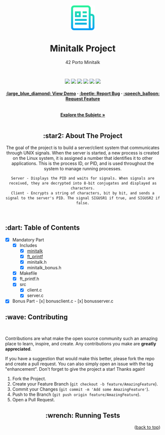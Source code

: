 <a name="readme-top"></a>
<div align="center">
  <!-- Logo -->
  <a href="https://github.com/knoxvillie/minitalk">
  <img src="images/logo.png" alt="Logo" width="80" height="80">
  </a>

  <!-- Project Name -->
  <h1>Minitalk Project</h1>

  <!-- Short Description -->
  <p>42 Porto Minitalk</p>
</br>

  <!-- Badges -->
  <p>
    <img src="https://img.shields.io/badge/score-125%20%2F%20100-success?style=for-the-badge" />
    <img src="https://img.shields.io/github/repo-size/knoxvillie/minitalk?style=for-the-badge&logo=github">
    <img src="https://img.shields.io/github/languages/count/knoxvillie/minitalk?style=for-the-badge&logo=" />
    <img src="https://img.shields.io/github/languages/top/knoxvillie/minitalk?style=for-the-badge" />
    <img src="https://img.shields.io/github/last-commit/knoxvillie/minitalk?style=for-the-badge" />
    <img src="https://img.shields.io/badge/NORMINETTE-3.3.51-blue?style=for-the-badge&logo=" />
  </p>

  <!-- Tree -->
<h4>
    <a href="https://github.com/knoxvillie/minitalk">:large_blue_diamond: View Demo</a>
  <span> · </span>
    <a href="https://github.com/knoxvillie/minitalk/issues">:beetle: Report Bug</a>
  <span> · </span>
    <a href="https://github.com/knoxvillie/minitalk/issues">:speech_balloon: Request Feature</a>
</h4>

  <!-- Subject -->
</br>
  <a href="subject.pdf"><strong>Explore the Subjetc »</strong></a>
</br>
</br>

  <h2>:star2: About The Project</h2>
  <p>
    The goal of the project is to build a server/client system that communicates through UNIX signals. When the server is started, a new process is created on the Linux system, it is assigned a number that identifies it to other applications. This is the process ID, or PID, and is used throughout the system to manage running processes.

	Server - Displays the PID and waits for signals. When signals are received, they are decrypted into 8-bit conjugates and displayed as characters.
	Client - Encrypts a string of characters, bit by bit, and sends a signal to the server's PID. The signal SIGUSR1 if true, and SIGUSR2 if false.
  </p>
</div>
</br>

<h2>:dart: Table of Contents</h2>

- [x] Mandatory Part
    - [x] Includes
        - [x] [minitalk](https://github.com/knoxvillie/minitalk)
        - [x] [ft_printf](https://github.com/knoxvillie/ft_printf)
        - [x] minitalk.h
        - [x] minitalk_bonus.h
    - [x] Makefile
    - [x] ft_printf.h
    - [x] src
        - [x] client.c
        - [x] server.c

- [x] Bonus Part
        - [x] bonusclient.c
        - [x] bonusserver.c

 <!-- Contributing -->
<h2>:wave: Contributing</h2>

</br>

Contributions are what make the open source community such an amazing place to learn, inspire, and create. Any contributions you make are **greatly appreciated**.

If you have a suggestion that would make this better, please fork the repo and create a pull request. You can also simply open an issue with the tag "enhancement".
Don't forget to give the project a star! Thanks again!

1. Fork the Project.
2. Create your Feature Branch (`git checkout -b feature/AmazingFeature`).
3. Commit your Changes (`git commit -m 'Add some AmazingFeature'`).
4. Push to the Branch (`git push origin feature/AmazingFeature`).
5. Open a Pull Request.


<h2 align="center">:wrench: Running Tests</h2>


<p align="right">(<a href="#readme-top">back to top</a>)</p>

